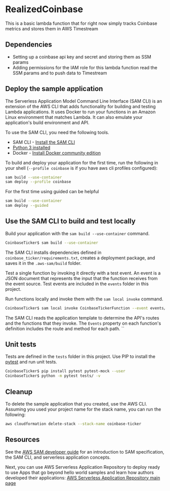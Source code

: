 # RealizedCoinbase

This is a basic lambda function that for right now simply tracks Coinbase metrics and stores them in AWS Timestream

## Dependencies 
- Setting up a coinbase api key and secret and storing them as SSM params
- Adding permissions for the IAM role for this lambda function read the SSM params and to push data to Timestream


## Deploy the sample application

The Serverless Application Model Command Line Interface (SAM CLI) is an extension of the AWS CLI that adds functionality for building and testing Lambda applications. It uses Docker to run your functions in an Amazon Linux environment that matches Lambda. It can also emulate your application's build environment and API.

To use the SAM CLI, you need the following tools.

* SAM CLI - [Install the SAM CLI](https://docs.aws.amazon.com/serverless-application-model/latest/developerguide/serverless-sam-cli-install.html)
* [Python 3 installed](https://www.python.org/downloads/)
* Docker - [Install Docker community edition](https://hub.docker.com/search/?type=edition&offering=community)

To build and deploy your application for the first time, run the following in your shell (`--profile coinbase` is if you have aws cli profiles configured):
```bash
sam build --use-container
sam deploy --profile coinbase
```

For the first time using guided can be helpful
```bash
sam build --use-container
sam deploy --guided
```
## Use the SAM CLI to build and test locally

Build your application with the `sam build --use-container` command.

```bash
CoinbaseTicker$ sam build --use-container
```

The SAM CLI installs dependencies defined in `coinbase_ticker/requirements.txt`, creates a deployment package, and saves it in the `.aws-sam/build` folder.

Test a single function by invoking it directly with a test event. An event is a JSON document that represents the input that the function receives from the event source. Test events are included in the `events` folder in this project.

Run functions locally and invoke them with the `sam local invoke` command.

```bash
CoinbaseTicker$ sam local invoke CoinbaseTickerFunction --event events/event.json
```



The SAM CLI reads the application template to determine the API's routes and the functions that they invoke. The `Events` property on each function's definition includes the route and method for each path.
``

## Unit tests

Tests are defined in the `tests` folder in this project. Use PIP to install the [pytest](https://docs.pytest.org/en/latest/) and run unit tests.

```bash
CoinbaseTicker$ pip install pytest pytest-mock --user
CoinbaseTicker$ python -m pytest tests/ -v
```

## Cleanup

To delete the sample application that you created, use the AWS CLI. Assuming you used your project name for the stack name, you can run the following:

```bash
aws cloudformation delete-stack --stack-name coinbase-ticker
```

## Resources

See the [AWS SAM developer guide](https://docs.aws.amazon.com/serverless-application-model/latest/developerguide/what-is-sam.html) for an introduction to SAM specification, the SAM CLI, and serverless application concepts.

Next, you can use AWS Serverless Application Repository to deploy ready to use Apps that go beyond hello world samples and learn how authors developed their applications: [AWS Serverless Application Repository main page](https://aws.amazon.com/serverless/serverlessrepo/)
